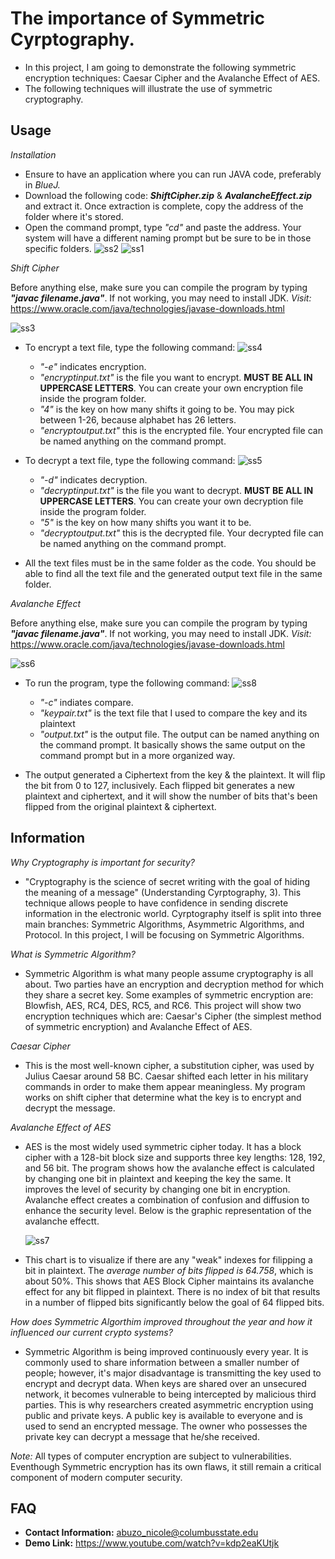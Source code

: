 # The importance of Symmetric Cyrptography.
* In this project, I am going to demonstrate the following symmetric encryption techniques: Caesar Cipher and the Avalanche Effect of AES. 
* The following techniques will illustrate the use of symmetric cryptography.

## Usage
*Installation*
* Ensure to have an application where you can run JAVA code, preferably in _BlueJ._
* Download the following code: **_ShiftCipher.zip_** & **_AvalancheEffect.zip_** and extract it. Once extraction is complete, copy the address of the folder where it's stored. 
* Open the command prompt, type _"cd"_ and paste the address. Your system will have a different naming prompt but be sure to be in those specific folders.
![ss2](https://user-images.githubusercontent.com/60201371/81632903-fe785100-93d0-11ea-877a-0923a0f80e13.PNG)
![ss1](https://user-images.githubusercontent.com/60201371/81632825-ce30b280-93d0-11ea-82e3-93aa6f5d1a75.PNG)



*Shift Cipher*

Before anything else, make sure you can compile the program by typing **_"javac filename.java"_**. If not working, you may need to install JDK. _Visit:_ https://www.oracle.com/java/technologies/javase-downloads.html

![ss3](https://user-images.githubusercontent.com/60201371/81634333-5ebcc200-93d4-11ea-9124-5c3ac9fe9536.PNG)

* To encrypt a text file, type the following command:
![ss4](https://user-images.githubusercontent.com/60201371/81634330-5e242b80-93d4-11ea-87be-1ca0b33771c3.PNG)
  - _"-e"_ indicates encryption.
  - _"encryptinput.txt"_ is the file you want to encrypt. **MUST BE ALL IN UPPERCASE LETTERS**. You can create your own encryption file inside the program folder.
  - _"4"_ is the key on how many shifts it going to be. You may pick between 1-26, because alphabet has 26 letters.
  - _"encryptoutput.txt"_ this is the encrypted file. Your encrypted file can be named anything on the command prompt.

* To decrypt a text file, type the following command:
![ss5](https://user-images.githubusercontent.com/60201371/81634332-5ebcc200-93d4-11ea-89e9-bf858b676da6.PNG)
  - _"-d"_ indicates decryption.
  - _"decryptinput.txt"_ is the file you want to decrypt. **MUST BE ALL IN UPPERCASE LETTERS**. You can create your own decryption file inside the program folder.
  - _"5"_ is the key on how many shifts you want it to be.
  - _"decryptoutput.txt"_ this is the decrypted file. Your decrypted file can be named anything on the command prompt.

* All the text files must be in the same folder as the code. You should be able to find all the text file and the generated output text file in the same folder. 


*Avalanche Effect*

Before anything else, make sure you can compile the program by typing **_"javac filename.java"_**. If not working, you may need to install JDK. _Visit:_ https://www.oracle.com/java/technologies/javase-downloads.html

![ss6](https://user-images.githubusercontent.com/60201371/81635309-8dd43300-93d6-11ea-827e-9a8677fb7154.PNG)

* To run the program, type the following command:
![ss8](https://user-images.githubusercontent.com/60201371/81725171-0e347b80-944b-11ea-9721-561b2f153691.PNG)
  - _"-c"_ indiates compare.
  - _"keypair.txt"_ is the text file that I used to compare the key and its plaintext
  - _"output.txt"_ is the output file. The output can be named anything on the command prompt. It basically shows the same output on the command prompt but in a more organized way.
  
* The output generated a Ciphertext from the key & the plaintext. It will flip the bit from 0 to 127, inclusively. Each flipped bit generates a new plaintext and ciphertext, and it will show the number of bits that's been flipped from the original plaintext & ciphertext.

## Information
*Why Cryptography is important for security?*
* "Cryptography is the science of secret writing with the goal of hiding the meaning of a message" (Understanding Cyrptography, 3). This technique allows people to have confidence in sending discrete information in the electronic world.
Cyrptography itself is split into three main branches: Symmetric Algorithms, Asymmetric Algorithms, and Protocol. In this project, I will be focusing on Symmetric Algorithms. 

*What is Symmetric Algorithm?*
* Symmetric Algorithm is what many people assume cryptography is all about. Two parties have an encryption and decryption method for which they share a secret key. Some examples of symmetric encryption are: Blowfish, AES, RC4, DES, RC5, and RC6. This project will show two encryption techniques which are: Caesar's Cipher (the simplest method of symmetric encryption) and Avalanche Effect of AES.

*Caesar Cipher*
* This is the most well-known cipher, a substitution cipher, was used by Julius Caesar around 58 BC. Caesar shifted each letter in his military commands in order to make them appear meaningless. My program works on shift cipher that determine what the key is to encrypt and decrypt the message.

*Avalanche Effect of AES*
* AES is the most widely used symmetric cipher today. It has a block cipher with a 128-bit block size and supports three key lengths: 128, 192, and 56 bit. The program shows how the avalanche effect is calculated by changing one bit in plaintext and keeping the key the same. It improves the level of security by changing one bit in encryption. Avalanche effect creates a combination of confusion and diffusion to enhance the security level. Below is the graphic representation of the avalanche effectt.

    ![ss7](https://user-images.githubusercontent.com/60201371/81724264-b1849100-9449-11ea-836a-d9e29bb942eb.PNG)
* This chart is to visualize if there are any "weak" indexes for filipping a bit in plaintext. The *average number of bits flipped is 64.758*, which is about 50%. This shows that AES Block Cipher maintains its avalanche effect for any bit flipped in plaintext. There is no index of bit that results in a number of flipped bits significantly below the goal of 64 flipped bits. 

*How does Symmetric Algorthim improved throughout the year and how it influenced our current crypto systems?*
* Symmetric Algorithm is being improved continuously every year. It is commonly used to share information between a smaller number of people; however, it's major disadvantage is transmitting the key used to encrypt and decrypt data. When keys are shared over an unsecured network, it becomes vulnerable to being intercepted by malicious third parties. This is why researchers created asymmetric encryption using public and private keys. A public key is available to everyone and is used to send an encrypted message. The owner who possesses the private key can decrypt a message that he/she received.

*Note:* All types of computer encryption are subject to vulnerabilities. Eventhough Symmetric encryption has its own flaws, it still remain a critical component of modern computer security. 


## FAQ
* **Contact Information:** abuzo_nicole@columbusstate.edu
* **Demo Link:** https://www.youtube.com/watch?v=kdp2eaKUtjk


